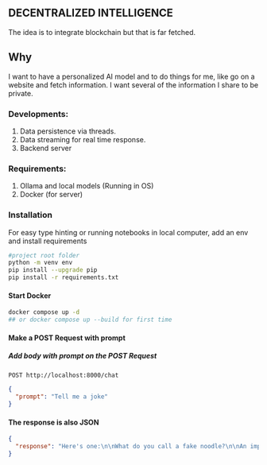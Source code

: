 ## DECENTRALIZED INTELLIGENCE ##
The idea is to integrate blockchain but that is far fetched.

## Why ##
I want to have a personalized AI model and to do things for me, like go on a website and fetch information. I want several of the information I share to be private.

### Developments:
1. Data persistence via threads.
2. Data streaming for real time response.
3. Backend server

### Requirements:
1. Ollama and local models (Running in OS)
2. Docker (for server)

### Installation 
For easy type hinting or running notebooks in local computer, add an env and install requirements
```bash
#project root folder
python -m venv env
pip install --upgrade pip
pip install -r requirements.txt
```

#### Start Docker 
```bash
docker compose up -d
## or docker compose up --build for first time
```

#### Make a POST Request with prompt
##### Add body with prompt on the POST Request
```txt
POST http://localhost:8000/chat
```

```json
{
  "prompt": "Tell me a joke"
}
```
#### The response is also JSON
```json
{
  "response": "Here's one:\n\nWhat do you call a fake noodle?\n\nAn impasta.\n\n(I hope that made your day!) Do want to hear another? I have plenty of them! :) )"
}
```

